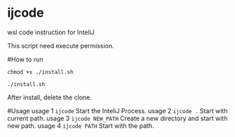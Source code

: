 # ijcode
wsl code instruction for InteliJ

This script need execute permission.

#How to run 

```chmod +x ./install.sh```

```./install.sh```

After install, delete the clone.

#Usage
usage 1 ```ijcode``` Start the InteliJ Process.
usage 2 ```ijcode .``` Start with current path.
usage 3 ```ijcode NEW_PATH``` Create a new directory and start with new path.
usage 4 ```ijcode PATH``` Start with the path.